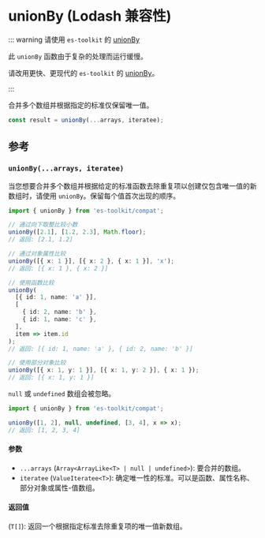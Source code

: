 # unionBy (Lodash 兼容性)

::: warning 请使用 `es-toolkit` 的 [unionBy](../../array/unionBy.md)

此 `unionBy` 函数由于复杂的处理而运行缓慢。

请改用更快、更现代的 `es-toolkit` 的 [unionBy](../../array/unionBy.md)。

:::

合并多个数组并根据指定的标准仅保留唯一值。

```typescript
const result = unionBy(...arrays, iteratee);
```

## 参考

### `unionBy(...arrays, iteratee)`

当您想要合并多个数组并根据给定的标准函数去除重复项以创建仅包含唯一值的新数组时，请使用 `unionBy`。保留每个值首次出现的顺序。

```typescript
import { unionBy } from 'es-toolkit/compat';

// 通过向下取整比较小数
unionBy([2.1], [1.2, 2.3], Math.floor);
// 返回: [2.1, 1.2]

// 通过对象属性比较
unionBy([{ x: 1 }], [{ x: 2 }, { x: 1 }], 'x');
// 返回: [{ x: 1 }, { x: 2 }]

// 使用函数比较
unionBy(
  [{ id: 1, name: 'a' }],
  [
    { id: 2, name: 'b' },
    { id: 1, name: 'c' },
  ],
  item => item.id
);
// 返回: [{ id: 1, name: 'a' }, { id: 2, name: 'b' }]

// 使用部分对象比较
unionBy([{ x: 1, y: 1 }], [{ x: 1, y: 2 }], { x: 1 });
// 返回: [{ x: 1, y: 1 }]
```

`null` 或 `undefined` 数组会被忽略。

```typescript
import { unionBy } from 'es-toolkit/compat';

unionBy([1, 2], null, undefined, [3, 4], x => x);
// 返回: [1, 2, 3, 4]
```

#### 参数

- `...arrays` (`Array<ArrayLike<T> | null | undefined>`): 要合并的数组。
- `iteratee` (`ValueIteratee<T>`): 确定唯一性的标准。可以是函数、属性名称、部分对象或属性-值数组。

#### 返回值

(`T[]`): 返回一个根据指定标准去除重复项的唯一值新数组。
